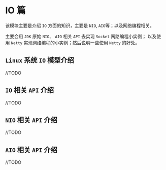 # IO 篇

该模块主要是介绍 `IO` 方面的知识，主要是 `NIO`, `AIO`等；以及网络编程相关。

主要会用 `JDK` 原始 `NIO`、 `AIO` 相关 `API` 去实现 `Socket` 网路编程小实例；
以及使用 `Netty` 实现网络编程的小实例；然后说明一些使用 `Netty` 的好处。


## `Linux` 系统 `IO` 模型介绍
//TODO

## `IO` 相关 `API` 介绍
//TODO

## `NIO` 相关 `API` 介绍
//TODO

## `AIO` 相关 `API` 介绍
//TODO

